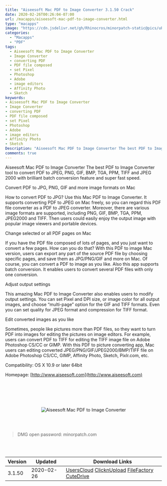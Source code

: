 ```yaml
---
title: "Aiseesoft Mac PDF to Image Converter 3.1.50 Crack"
date: 2020-02-26T00:26:04-07:00
url: /macapps/aiseesoft-mac-pdf-to-image-converter.html
type: "macapps"
image: "https://cdn.jsdelivr.net/gh/Rhinocros/minorpatch-static@pics/uPic/MDv2vc.jpg"
categories:
  - "Macapps"
  - "PDF"
tags:
  - Aiseesoft Mac PDF to Image Converter
  - Image Converter
  - converting PDF
  - PDF file composed
  - set Pixel
  - Photoshop
  - Adobe
  - image editors
  - Affinity Photo
  - Sketch
keywords:
- Aiseesoft Mac PDF to Image Converter
- Image Converter
- converting PDF
- PDF file composed
- set Pixel
- Photoshop
- Adobe
- image editors
- Affinity Photo
- Sketch
Description: "Aiseesoft Mac PDF to Image Converter The best PDF to Image Converter tool to convert PDF to JPEG, PNG, GIF, BMP, TGA, PPM, TIFF and JPEG 2000 with brilliant batch conversion feature and super fast speed."
comments: true
---
```


Aiseesoft Mac PDF to Image Converter The best PDF to Image Converter tool to convert PDF to JPEG, PNG, GIF, BMP, TGA, PPM, TIFF and JPEG 2000 with brilliant batch conversion feature and super fast speed.



Convert PDF to JPG, PNG, GIF and more image formats on Mac

How to convert PDF to JPG? Use this Mac PDF to Image Converter. It supports converting PDF to JPEG on Mac freely, so you can regard this PDF file converter as a PDF to JPEG converter. Moreover, there are various image formats are supported, including PNG, GIF, BMP, TGA, PPM, JPEG2000 and TIFF. Then users could easily enjoy the output image with popular image viewers and portable devices.

Change selected or all PDF pages on Mac

If you have the PDF file composed of lots of pages, and you just want to convert a few pages. How can you do that? With this PDF to image Mac version, users can export any part of the source PDF file by choosing specific pages, and save them as JPG/PNG/GIF and more on Mac. Of course, you can convert a PDF to image as you like. Also this app supports batch conversion. It enables users to convert several PDF files with only one conversion.

Adjust output settings

This amazing Mac PDF to Image Converter also enables users to modify output settings. You can set Pixel and DPI size, or image color for all output images, and choose “multi-page” option for the GIF and TIFF formats. Even you can set quality for JPEG format and compression for TIFF format.

Edit converted images as you like

Sometimes, people like pictures more than PDF files, so they want to turn PDF into images for editing the pictures on image editors. For example, users can convert PDF to TIFF for editing the TIFF image file on Adobe Photoshop CS/CC or GIMP. With this PDF to picture converting app, Mac users can editing converted JPEG/PNG/GIF/JPEG2000/BMP/TIFF file on Adobe Photoshop CS/CC, GIMP, Affinity Photo, Sketch, Pixlr.com, etc.



Compatibility: OS X 10.9 or later 64bit

Homepage: [http://www.aiseesoft.com](http://www.aiseesoft.com)

<br/>
<br/>
<script async src="https://pagead2.googlesyndication.com/pagead/js/adsbygoogle.js"></script>
<ins class="adsbygoogle"
     style="display:block; text-align:center;"
     data-ad-layout="in-article"
     data-ad-format="fluid"
     data-ad-client="ca-pub-8746275014476192"
     data-ad-slot="5144997159"></ins>
<script>
     (adsbygoogle = window.adsbygoogle || []).push({});
</script>
<br/>
<br/>


<center>

![Aiseesoft Mac PDF to Image Converter](https://cdn.jsdelivr.net/gh/Rhinocros/minorpatch-static@pics/uPic/MinorPatch-20200226161623.jpg)

</center>

<br/>
<br/>


> DMG open password: minorpatch.com

<br/>

<br/>
<div id="history_version" class="history_version">

| Version | Updated | Download Links |
| ---- | ---- | ---- |
| 3.1.50 | 2020-02-26 | [UsersCloud](https://ouo.io/s64SY)   [ClicknUpload](https://ouo.io/7ahl2jQ)   [FileFactory](https://ouo.io/OLtpx0)   [CuteDrive](https://ouo.io/RMGojn) |

</div>
